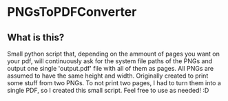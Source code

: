 # PNGsToPDFConverter
## What is this?
Small python script that, depending on the ammount of pages you want on your pdf, will continuously ask for the system file paths of the PNGs and output one single 'output.pdf' file with all of them as pages. All PNGs are assumed to have the same height and width. Originally created to print some stuff from two PNGs. To not print two pages, I had to turn them into a single PDF, so I created this small script. Feel free to use as needed! :D
